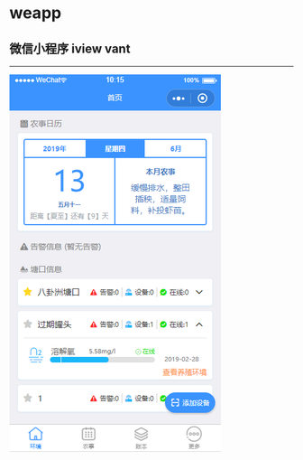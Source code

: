 # weapp
## 微信小程序 iview vant 
***
![Image text](https://github.com/guoqiguantou/weapp/blob/master/images/index.png)

